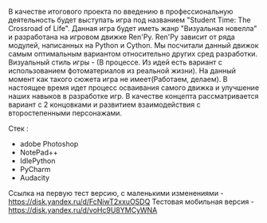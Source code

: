 В качестве итогового проекта по введению в профессиональную деятельность будет выступать игра под названием "Student Time: The Crossroad of Life". Данная игра будет иметь жанр "Визуальная новелла" и разработана на игровом движке Ren'Py. Ren'Py зависит от ряда модулей, написанных на Python и Cython. Мы посчитали данный движок самым оптимальным вариантом относительно других сред разработки. Визуальный стиль игры - (В процессе. Из идей есть вариант с использованием фотоматериалов из реальной жизни). На данный момент как такого сюжета игра не имеет(Работаем, делаем). В настоящее время идет процесс осваивания самого движка и улучшение наших навыков в разработке игр. В качестве концепта рассматривается вариант с 2 концовками и развитием взаимодействия с второстепенными персонажами.

Стек : 
- adobe Photoshop
- NotePad++
- IdlePython
- PyCharm
- Audacity

Ссылка на первую тест версию, с маленькими изменениями - https://disk.yandex.ru/d/FcNiwT2xxuOSDQ
Тестовая мобильная версия - https://disk.yandex.ru/d/voHc9U8YMCyWNA
